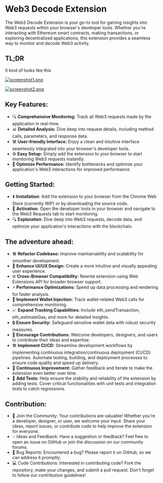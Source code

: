 # Web3 Decode Extension

The Web3 Decode Extension is your go-to tool for gaining insights into Web3 requests within your browser's developer tools. Whether you're interacting with Ethereum smart contracts, making transactions, or exploring decentralized applications, this extension provides a seamless way to monitor and decode Web3 activity.
## TL;DR
It kind of looks like this

[![screenshot1.png](https://i.postimg.cc/VsCyKcJS/screenshot1.png)](https://postimg.cc/3WYbwVC7)

[![screenshot2.png](https://i.postimg.cc/44zLK4K1/screenshot2.png)](https://postimg.cc/8szB9SmF)

## Key Features:
- 🔍 **Comprehensive Monitoring**: Track all Web3 requests made by the application in real-time.
- 📊 **Detailed Analysis:** Dive deep into request details, including method calls, parameters, and response data.
- 🛠️ **User-friendly Interface:** Enjoy a clean and intuitive interface seamlessly integrated into your browser's developer tools.
- ⚙️ **Easy Setup:** Simply add the extension to your browser to start monitoring Web3 requests instantly.
- 🚀 **Optimize Performance:** Identify bottlenecks and optimize your application's Web3 interactions for improved performance.

## Getting Started:

- ⬇️ **Installation**: Add the extension to your browser from the Chrome Web Store (currently WIP) or by downloading the source code.
- 🔄 **Activation**: Open the developer tools in your browser and navigate to the Web3 Requests tab to start monitoring.
- 🔍 **Exploration**: Dive deep into Web3 requests, decode data, and optimize your application's interactions with the blockchain.

## The adventure ahead:

- 🛠️ **Refactor Codebase:** Improve maintainability and scalability for smoother development.
- 🎨 **Enhance UI/UX Design:** Create a more intuitive and visually appealing user experience.
- 🌐 **Cross-Browser Compatibility:** Rewrite extension using Web Extensions API for broader browser support.
- ⚡ **Performance Optimizations:** Speed up data processing and rendering for faster analysis.
- 💼 **Implement Wallet Injection:** Track wallet-related Web3 calls for comprehensive monitoring.
- 📈 **Expand Tracking Capabilities:** Include eth_sendTransaction, eth_estimateGas, and more for detailed insights.
- 🔒 **Ensure Security:** Safeguard sensitive wallet data with robust security measures.
- 🤝 **Encourage Contributions:** Welcome developers, designers, and users to contribute their ideas and expertise.
- 🛠️ **Implement CI/CD:** Streamline development workflows by implementing continuous integration/continuous deployment (CI/CD) pipelines. Automate testing, building, and deployment processes to ensure code quality and speed up delivery.
- 🎉 **Continuous Improvement:** Gather feedback and iterate to make the extension even better over time.
- 🧪 **Add Tests:** Help ensure the stability and reliability of the extension by adding tests. Cover critical functionalities with unit tests and integration tests to catch regressions.
## Contribution:
- 🤝 Join the Community: Your contributions are valuable! Whether you're a developer, designer, or user, we welcome your input. Share your ideas, report issues, or contribute code to help improve the extension for everyone.
- 💡 Ideas and Feedback: Have a suggestion or feedback? Feel free to open an issue on GitHub or join the discussion on our community forums.
- 🐛 Bug Reports: Encountered a bug? Please report it on GitHub, so we can address it promptly.
- 💻 Code Contributions: Interested in contributing code? Fork the repository, make your changes, and submit a pull request. Don't forget to follow our contribution guidelines!
